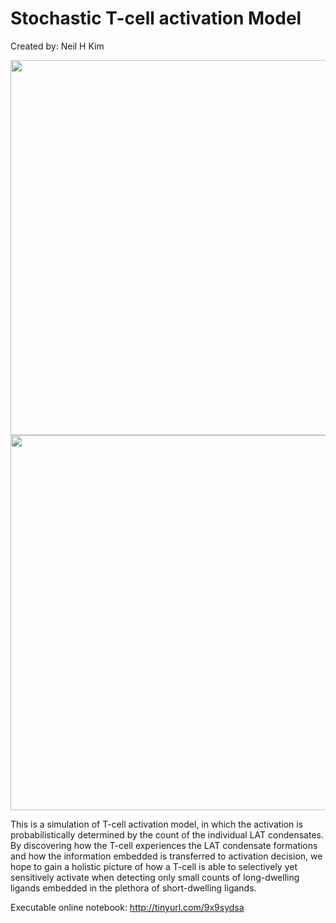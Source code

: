 # Stochastic T-cell activation Model
Created by: Neil H Kim

<img src="https://i.imgur.com/MAJZywf.png" width="600">  
<img src="https://i.imgur.com/SsFsMJI.png" width="600">

This is a simulation of T-cell activation model, in which the activation is probabilistically determined by the count of the individual LAT condensates.
By discovering how the T-cell experiences the LAT condensate formations and how the information embedded is transferred to activation decision, we hope to gain a holistic picture of how a T-cell is able to selectively yet sensitively activate when detecting only small counts of long-dwelling ligands embedded in the plethora of short-dwelling ligands. 

Executable online notebook: http://tinyurl.com/9x9sydsa
